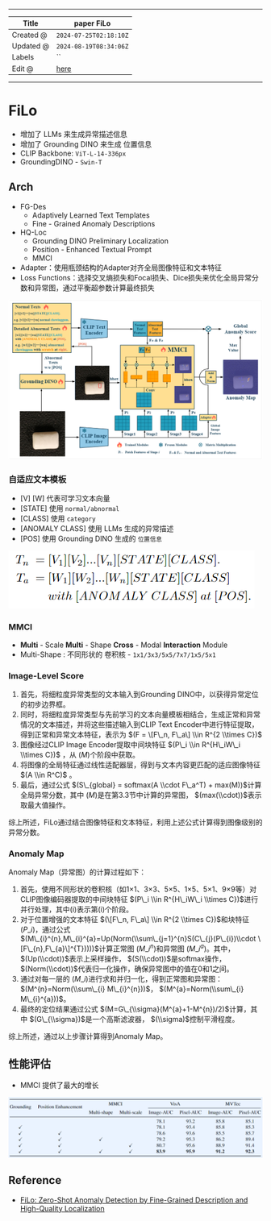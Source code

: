 -----

| Title     | paper FiLo                                            |
| --------- | ----------------------------------------------------- |
| Created @ | `2024-07-25T02:18:10Z`                                |
| Updated @ | `2024-08-19T08:34:06Z`                                |
| Labels    | \`\`                                                  |
| Edit @    | [here](https://github.com/junxnone/aiwiki/issues/472) |

-----

# FiLo

  - 增加了 LLMs 来生成异常描述信息
  - 增加了 Grounding DINO 来生成 位置信息
  - CLIP Backbone: `ViT-L-14-336px`
  - GroundingDINO - `Swin-T`

## Arch

  - FG-Des
      - Adaptively Learned Text Templates
      - Fine - Grained Anomaly Descriptions
  - HQ-Loc
      - Grounding DINO Preliminary Localization
      - Position - Enhanced Textual Prompt
      - MMCI
  - Adapter：使用瓶颈结构的Adapter对齐全局图像特征和文本特征
  - Loss Functions：选择交叉熵损失和Focal损失、Dice损失来优化全局异常分数和异常图，通过平衡超参数计算最终损失

![Image](media/018d0da4931a32fbcadad4ac12730924cc418c5b.png)

### 自适应文本模板

  - \[V\] \[W\] 代表可学习文本向量
  - \[STATE\] 使用 `normal/abnormal`
  - \[CLASS\] 使用 `category`
  - \[ANOMALY CLASS\] 使用 LLMs 生成的异常描述
  - \[POS\] 使用 Grounding DINO 生成的 `位置信息`

![Image](media/93b998e263c8b867eebc371c0287501576e1d458.png)

### MMCI

  - **Multi** - Scale **Multi** - Shape **Cross** - Modal
    **Interaction** Module
  - Multi-Shape : 不同形状的 卷积核 - `1x1/3x3/5x5/7x7/1x5/5x1`

### Image-Level Score

1.  首先，将细粒度异常类型的文本输入到Grounding DINO中，以获得异常定位的初步边界框。
2.  同时，将细粒度异常类型与先前学习的文本向量模板相结合，生成正常和异常情况的文本描述，并将这些描述输入到CLIP Text
    Encoder中进行特征提取，得到正常和异常文本特征，表示为 $(F = \[F\_n, F\_a\] \\in R^{2
    \\times C})$
3.  图像经过CLIP Image Encoder提取中间块特征 $(P\_i \\in R^{H\_iW\_i \\times C})$
    ，从 $(M)$个阶段中获取。
4.  将图像的全局特征通过线性适配器层，得到与文本内容更匹配的适应图像特征 $(A \\in R^C)$ 。
5.  最后，通过公式 $(S\_{global} = softmax(A \\cdot F\_a^T) +
    max(M))$计算全局异常分数，其中 $(M)$是在第3.3节中计算的异常图，
    $(max(\\cdot))$表示取最大值操作。

综上所述，FiLo通过结合图像特征和文本特征，利用上述公式计算得到图像级别的异常分数。

### Anomaly Map

Anomaly Map（异常图）的计算过程如下：

1.  首先，使用不同形状的卷积核（如1×1、3×3、5×5、1×5、5×1、9×9等）对CLIP图像编码器提取的中间块特征 $(P\_i
    \\in R^{H\_iW\_i \\times C})$进行并行处理，其中(i)表示第(i)个阶段。
2.  对于位置增强的文本特征 $(\[F\_n, F\_a\] \\in R^{2 \\times C})$和块特征
    $(P\_i)$，通过公式
    $(M\_{i}^{n},M\_{i}^{a}=Up(Norm(\\sum\_{j=1}^{n}S(C\_{j}(P\_{i})\\cdot
    \[F\_{n},F\_{a}\]^{T}))))$计算正常图 $(M\_{i}^{n})$和异常图
    $(M\_{i}^{a})$。其中， $(Up(\\cdot))$表示上采样操作，
    $(S(\\cdot))$是softmax操作， $(Norm(\\cdot))$代表归一化操作，确保异常图中的值在0和1之间。
3.  通过对每一层的 $(M\_i)$进行求和并归一化，得到正常图和异常图： $(M^{n}=Norm(\\sum\_{i}
    M\_{i}^{n}))$， $(M^{a}=Norm(\\sum\_{i} M\_{i}^{a}))$。
4.  最终的定位结果通过公式 $(M=G\_{\\sigma}(M^{a}+1-M^{n})/2)$计算，其中
    $(G\_{\\sigma})$是一个高斯滤波器， $(\\sigma)$控制平滑程度。

综上所述，通过以上步骤计算得到Anomaly Map。

## 性能评估

  - MMCI 提供了最大的增长

![image](media/ae078c494e21168ae2770d6131b2e1734a3f39cd.png)

## Reference

  - [FiLo: Zero-Shot Anomaly Detection by Fine-Grained Description and
    High-Quality Localization](https://arxiv.org/abs/2404.13671)
